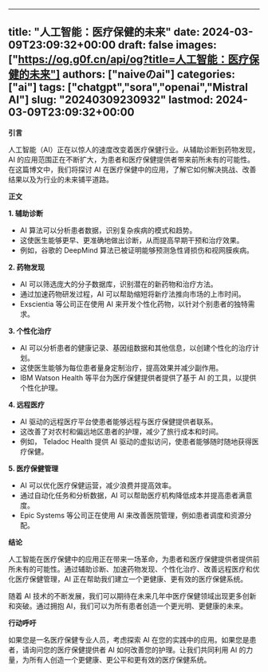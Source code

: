 
---
title: "人工智能：医疗保健的未来"
date: 2024-03-09T23:09:32+00:00
draft: false
images: ["https://og.g0f.cn/api/og?title=人工智能：医疗保健的未来"]
authors: ["naiveのai"]
categories: ["ai"]
tags: ["chatgpt","sora","openai","Mistral AI"]
slug: "20240309230932"
lastmod: 2024-03-09T23:09:32+00:00
---
**引言**

人工智能（AI）正在以惊人的速度改变着医疗保健行业。从辅助诊断到药物发现，AI 的应用范围正在不断扩大，为患者和医疗保健提供者带来前所未有的可能性。在这篇博文中，我们将探讨 AI 在医疗保健中的应用，了解它如何解决挑战、改善结果以及为行业的未来铺平道路。

**正文**

**1. 辅助诊断**

* AI 算法可以分析患者数据，识别复杂疾病的模式和趋势。
* 这使医生能够更早、更准确地做出诊断，从而提高早期干预和治疗效果。
* 例如，谷歌的 DeepMind 算法已被证明能够预测急性肾损伤和视网膜疾病。

**2. 药物发现**

* AI 可以筛选庞大的分子数据库，识别潜在的新药物和治疗方法。
* 通过加速药物研发过程，AI 可以帮助缩短将新疗法推向市场的上市时间。
* Exscientia 等公司正在使用 AI 来开发个性化药物，以针对个别患者的独特需求。

**3. 个性化治疗**

* AI 可以分析患者的健康记录、基因组数据和其他信息，以创建个性化的治疗计划。
* 这使医生能够为每位患者量身定制治疗，提高效果并减少副作用。
* IBM Watson Health 等平台为医疗保健提供者提供了基于 AI 的工具，以提供个性化护理。

**4. 远程医疗**

* AI 驱动的远程医疗平台使患者能够远程与医疗保健提供者联系。
* 这改善了对农村和偏远地区患者的护理，减少了旅行成本和时间。
* 例如， Teladoc Health 提供 AI 驱动的虚拟访问，使患者能够随时随地获得医疗保健。

**5. 医疗保健管理**

* AI 可以优化医疗保健运营，减少浪费并提高效率。
* 通过自动化任务和分析数据，AI 可以帮助医疗机构降低成本并提高患者满意度。
* Epic Systems 等公司正在使用 AI 来改善医院管理，例如患者调度和资源分配。

**结论**

人工智能在医疗保健中的应用正在带来一场革命，为患者和医疗保健提供者提供前所未有的可能性。通过辅助诊断、加速药物发现、个性化治疗、改善远程医疗和优化医疗保健管理，AI 正在帮助我们建立一个更健康、更有效的医疗保健系统。

随着 AI 技术的不断发展，我们可以期待在未来几年中医疗保健领域出现更多创新和突破。通过拥抱 AI，我们可以为所有患者创造一个更光明、更健康的未来。

**行动呼吁**

如果您是一名医疗保健专业人员，考虑探索 AI 在您的实践中的应用。如果您是患者，请询问您的医疗保健提供者 AI 如何改善您的护理。让我们共同利用 AI 的力量，为所有人创造一个更健康、更公平和更有效的医疗保健系统。